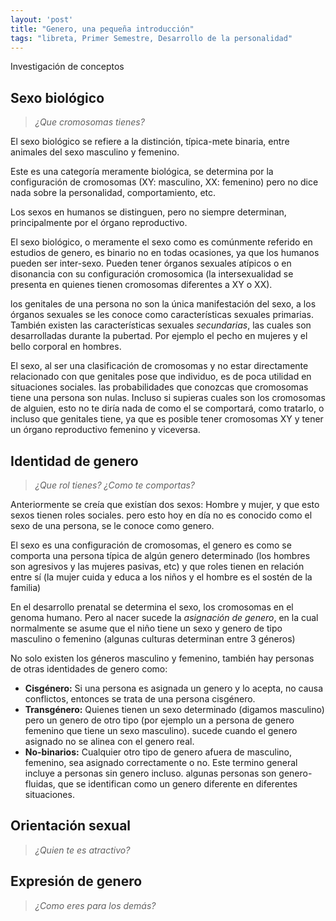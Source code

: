 ```yaml
---
layout: 'post'
title: "Genero, una pequeña introducción"
tags: "libreta, Primer Semestre, Desarrollo de la personalidad"
---
```


Investigación de conceptos
## Sexo biológico

> *¿Que cromosomas tienes?*

El sexo biológico se refiere a la distinción, típica-mete binaria, entre animales del sexo masculino y femenino.

Este es una categoría meramente biológica, se determina por la configuración de cromosomas (XY: masculino, XX: femenino) pero no dice nada sobre la personalidad, comportamiento, etc.

Los sexos en humanos se distinguen, pero no siempre determinan, principalmente por el órgano reproductivo.

El sexo biológico, o meramente el sexo como es comúnmente referido en estudios de genero, es binario no en todas ocasiones, ya que los humanos pueden ser inter-sexo. Pueden tener órganos sexuales atípicos o en disonancia con su configuración cromosomica (la intersexualidad se presenta en quienes tienen cromosomas diferentes a XY o XX).

los genitales de una persona no son la única manifestación del sexo, a los órganos sexuales se les conoce como características sexuales primarias. También existen las características sexuales *secundarias*, las cuales son desarrolladas durante la pubertad. Por ejemplo el pecho en mujeres y el bello corporal en hombres.

El sexo, al ser una clasificación de cromosomas y no estar directamente relacionado con que genitales pose que individuo, es de poca utilidad en situaciones sociales. las probabilidades que conozcas que cromosomas tiene una persona son nulas. Incluso si supieras cuales son los cromosomas de alguien, esto no te diría nada de como el se comportará, como tratarlo, o incluso que genitales tiene, ya que es posible tener cromosomas XY y tener un órgano reproductivo femenino y viceversa.

## Identidad de genero

> *¿Que rol tienes? ¿Como te comportas?*

Anteriormente se creía que existían dos sexos: Hombre y mujer, y que esto sexos tienen roles sociales. pero esto hoy en día no es conocido como el sexo de una persona, se le conoce como genero.

El sexo es una configuración de cromosomas, el genero es como se comporta una persona típica de algún genero determinado (los hombres son agresivos y las mujeres pasivas, etc) y que roles tienen en relación entre sí (la mujer cuida y educa a los niños y el hombre es el sostén de la familia)

En el desarrollo prenatal se determina el sexo, los cromosomas en el genoma humano. Pero al nacer sucede la *asignación de genero*, en la cual normalmente se asume que el niño tiene un sexo y genero de tipo masculino o femenino (algunas culturas determinan entre 3 géneros)

No solo existen los géneros masculino y femenino, también hay personas de otras identidades de genero como:

+ **Cisgénero:** Si una persona es asignada un genero y lo acepta, no causa conflictos, entonces se trata de una persona cisgénero.
+ **Transgénero:** Quienes tienen un sexo determinado (digamos masculino) pero un genero de otro tipo (por ejemplo un a persona de genero femenino que tiene un sexo masculino). sucede cuando el genero asignado no se alinea con el genero real.
+ **No-binarios:** Cualquier otro tipo de genero afuera de masculino, femenino, sea asignado correctamente o no. Este termino general incluye a personas sin genero incluso. algunas personas son genero-fluidas, que se identifican como un genero diferente en diferentes situaciones.

## Orientación sexual

> *¿Quien te es atractivo?*


## Expresión de genero

> *¿Como eres para los demás?*

